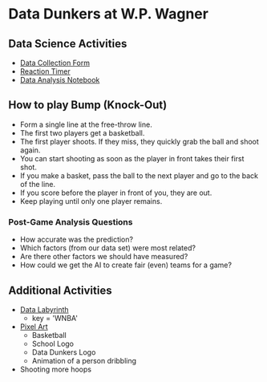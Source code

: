 # Data Dunkers at W.P. Wagner

## Data Science Activities

* [Data Collection Form](https://docs.google.com/forms/d/e/1FAIpQLSelpPWaRrx7LbhziIoCAZg__j1KYI2CVATgdZmR7vYhK-BVYg/viewform)
* [Reaction Timer](https://datadunkers.ca/reaction-timer)
* [Data Analysis Notebook](https://colab.research.google.com/drive/1xvS_UzSbI6toJymoT9tfD7bQYqs-xDDG)

## How to play Bump (Knock-Out)

* Form a single line at the free-throw line.
* The first two players get a basketball.
* The first player shoots. If they miss, they quickly grab the ball and shoot again.
* You can start shooting as soon as the player in front takes their first shot.
* If you make a basket, pass the ball to the next player and go to the back of the line.
* If you score before the player in front of you, they are out.
* Keep playing until only one player remains.

### Post-Game Analysis Questions

* How accurate was the prediction?
* Which factors (from our data set) were most related?
* Are there other factors we should have measured?
* How could we get the AI to create fair (even) teams for a game?

## Additional Activities

* [Data Labyrinth](https://datadunkers.ca/jupyterlite/notebooks/index.html?path=data-labyrith%2Fmini-basketball%2Fmini-basketball.ipynb)
  * key = 'WNBA'
* [Pixel Art](https://www.piskelapp.com)
  * Basketball
  * School Logo
  * Data Dunkers Logo
  * Animation of a person dribbling
* Shooting more hoops
